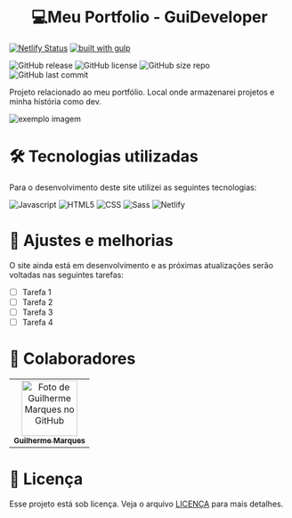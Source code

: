 <h1 align="center"><strong>💻Meu Portfolio - GuiDeveloper</strong></h1>

[![Netlify Status](https://api.netlify.com/api/v1/badges/7808df78-4ac5-4317-9e54-a7e22fae480e/deploy-status)](https://app.netlify.com/sites/guideveloper/deploys)
[![built with gulp](https://img.shields.io/badge/gulp-builds_this_project-eb4a4b.svg?logo=data%3Aimage%2Fpng%3Bbase64%2CiVBORw0KGgoAAAANSUhEUgAAAAYAAAAOCAMAAAA7QZ0XAAAABlBMVEUAAAD%2F%2F%2F%2Bl2Z%2FdAAAAAXRSTlMAQObYZgAAABdJREFUeAFjAAFGRjSSEQzwUgwQkjAFAAtaAD0Ls2nMAAAAAElFTkSuQmCC)](http://gulpjs.com/)

![GitHub release](https://img.shields.io/github/v/release/guirodriguezz/guideveloper?include_prereleases&style=for-the-badge)
![GitHub license](https://img.shields.io/github/license/guirodriguezz/guideveloper?style=for-the-badge)
![GitHub size repo](https://img.shields.io/github/repo-size/guirodriguezz/guideveloper?style=for-the-badge)
![GitHub last commit](https://img.shields.io/github/last-commit/guirodriguezz/guideveloper?style=for-the-badge)

Projeto relacionado ao meu portfólio. Local onde armazenarei projetos e minha história como dev.

<img src="https://raw.githubusercontent.com/iuricode/README-template/main/README-repository/exemplo-image.png" alt="exemplo imagem">

<h1 align="left"><strong>🛠 Tecnologias utilizadas</strong></h1>

Para o desenvolvimento deste site utilizei as seguintes tecnologias:

<p align="left">
  <img src="https://img.shields.io/badge/JavaScript-F7DF1E?style=for-the-badge&logo=javascript&logoColor=black" alt="Javascript"/>
  <img src="https://img.shields.io/badge/HTML-239120?style=for-the-badge&logo=html5&logoColor=white" alt="HTML5"/>
  <img src="https://img.shields.io/badge/CSS-239120?&style=for-the-badge&logo=css3&logoColor=white" alt="CSS"/>
  <img src="https://img.shields.io/badge/Sass-CC6699?style=for-the-badge&logo=sass&logoColor=white" alt="Sass"/>
  <img src="https://img.shields.io/badge/Netlify-00C7B7?style=for-the-badge&logo=netlify&logoColor=white" alt="Netlify"/>
  
</p>

<h1 align="left"><strong>📌 Ajustes e melhorias</strong></h1>

O site ainda está em desenvolvimento e as próximas atualizações serão voltadas nas seguintes tarefas:

- [ ] Tarefa 1
- [ ] Tarefa 2
- [ ] Tarefa 3
- [ ] Tarefa 4

<h1 align="left"><strong>🤝 Colaboradores</strong></h1>

<table>
  <tr>
    <td align="center">
      <a href="https://github.com/guirodriguezz">
        <img src="https://avatars2.githubusercontent.com/u/32783994?s=460&u=2addef7630c3998e12be9a29432a2328d33e0ef0&v=4" width="100px;" alt="Foto de Guilherme Marques no GitHub"/><br>
        <sub>
          <b>Guilherme Marques</b>
        </sub>
      </a>
    </td>
  </tr>
</table>

<h1 align="left"><strong>📝 Licença</strong></h1>

Esse projeto está sob licença. Veja o arquivo [LICENÇA](LICENSE) para mais detalhes.
